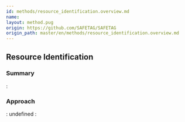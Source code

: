 ```yaml
---
id: methods/resource_identification.overview.md
name: 
layout: method.pug
origin: https://github.com/SAFETAG/SAFETAG
origin_path: master/en/methods/resource_identification.overview.md
---
```

## Resource Identification

### Summary

:[](guides/resource_identification/summary.md)
### Approach

:[](guides/resource_identification/approach.md)
undefined
:[](../references/footnotes.md)
